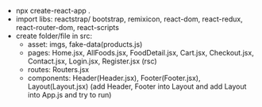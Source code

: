 - npx create-react-app .
- import libs: reactstrap/ bootstrap, remixicon, react-dom, react-redux, react-router-dom, react-scripts
- create folder/file in src:
  + asset: imgs, fake-data(products.js)
  + pages: Home.jsx, AllFoods.jsx, FoodDetail.jsx, Cart.jsx, Checkout.jsx, Contact.jsx, Login.jsx, Register.jsx (rsc)
  + routes: Routers.jsx 
  + components: Header(Header.jsx), Footer(Footer.jsx), Layout(Layout.jsx) (add Header, Footer into Layout and add Layout into App.js and try to run)
